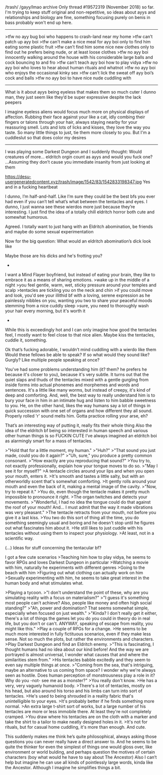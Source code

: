 /trash/ /gayy/lmao archive
Only thread #19572319 (November 2018) so far.
I'm trying to keep stuff original and non-repetitive, so ideas about ayys and relationships and biology are fine, something focusing purely on benis in bass probably won't end up here.

-----

\>tfw no ayy bug boi who happens to crash-land near my home
\>tfw can’t patch up ayy boi
\>tfw can't make a nice meal for ayy boi only to find him eating some plastic fruit
\>tfw can’t find him some nice new clothes only to find out he prefers being nude, or at least loose clothes
\>tfw no ayy boi innocently walking around the house with his considerable large balls and cock bouncing to and fro
\>tfw can’t teach ayy boi how to play vidya
\>tfw no ayy boi who loves to hear about human rituals and whatnot
\>tfw no ayy boi who enjoys the occasional kinky sex
\>tfw can’t lick the sweat off ayy boi’s cock and balls
\>tfw no ayy boi to have nice nude cuddling with

---

What is it about ayys being eyeless that makes them so much cuter
I dunno man, they just seem like they’d be super expressive despite the lack peepers

I imagine eyeless aliens would focus much more on physical displays of affection. Rubbing their face against your like a cat, idly combing their fingers or talons through your hair, always staying nearby for your reassuring smell. Lots and lots of licks and kisses, they love the way you taste. So many little things to just, tie them more closely to you. But I'm a cuddleslut so that does color my desires 

---

I was playing some Darkest Dungeon and I suddenly thought:
Would creatures of more... eldritch orgin count as ayys and would you fuck one?
...Assuming they don’t cause you immediate insanity from just looking at them 

https://desu-usergeneratedcontent.xyz/trash/image/1542/83/1542833198347.jpg
Yes and in a fucking heartbeat

I dunno, I’m half-and-half.
Like I’m sure they could be the best bfs you ever had even if you can’t tell what’s what between the tentacles and eyes.
I dunno, I just wanna see these wierdos more just because they’re interesting.
I just find the idea of a totally chill eldritch horror both cute and somewhat humorous. 

Agreed. I totally want to just hang with an Eldritch abomination, be friends and maybe do some sexual experimentation 

Now for the big question: What would an eldritch abomination’s dick look like 

Maybe those are his dicks and he's frotting you?

-

I want a Mind Flayer boyfriend, but instead of eating your brain, they like to embrace it as a means of sharing emotions.
\>wake up in the middle of a night
\>you feel gentle, warm, wet, sticky pressure around your temples and scalp
\>tentacles are tickling you on the neck and chin
\>if you could move and look, you'd see your illithid bf with a loving, serene expression as he painlessly nibbles on you, wanting you two to share your peaceful moods stemming from a nice cuddly sleep
\>sure, you need to thoroughly wash your hair every morning, but it's worth it

-

While this is exceedingly hot and I can only imagine how good the tentacles feel, I mostly want to feel close to that nice alien. Maybe kiss the tentacles, cuddle it, something. 

Ok that’s fucking adorable, I wouldn’t mind cuddling with a wierdo like them
Would these fellows be able to speak? If so what would they sound like? Gurgly? Like multiple people speaking at once?

You've had some problems understanding him (it? them? he prefers he because it's closer to you), because it's very subtle. It turns out that the quiet slaps and thuds of the tentacles mixed with a gentle gurgling from inside forms into actual phonemes and morphemes and words and sentences. It's a little like many worms, but instead of creepy, it's kind of deep and comforting. And, well, the best way to really understand him is to bury your face in him in an intimate hug and listen to him babble sweetness to you.
He, on the other hand, likes the way humans say a lot of things in quick succession with one set of organs and how different they all sound. Properly rolled 'r' sound melts him. Gotta practice rolling your arse, eh?

That’s an interesting way of putting it, really fits their whole thing
Also the idea of the eldritch bf being so interested in human speech and various other human things is so FUCKIN CUTE
I’ve always imagined an eldritch boi as alarmingly smart for a mass of tentacles. 

  \>"Hold that for a little moment, my human."
  \>"Huh?"
  \>"That sound you just made, could you do it again?"
  \>"Uh, sure," you produce a pretty common consonant.
  \>"How exactly are you reproducing that sound?"
  \>You try to, not exactly professionally, explain how your tongue moves to do so.
  \>"May I see it for myself?"
  \>A tentacle circles around your lips and when you open your mouth, enters it.
  \>It's smooth and tastes a little salty, but with an otherworldly scent that's somewhat comforting.
  \>It gently rolls around your mouth and even the back of it, making a mental image of the cavity.
  \>"Now, try to repeat it."
  \>You do, even though the tentacle makes it pretty much impossible to pronounce it right.
  \>The organ twitches and detects your movements.
  \>"Wonderful, I had no idea the tongue could do that against the roof of your mouth! And... I must admit that the way it made vibrations was very pleasant."
  \>The tentacle retracts from your mouth, not before you give it a last kiss.
  \>You two do this sort of thing all the time, you do something seemingly usual and boring and he doesn't stop until he figures out what fascinates him about it.
  \>He still likes to just cuddle with his tentacles without using them to inspect your physiology.
  \>At least, not in a scientific way.

(...) Ideas for stuff concerning the tentacular bf? 

I got a few cute scenarios
\>Teaching him how to play vidya, he seems to favor RPGs and loves Darkest Dungeon in particular
\>Watching a movie with him, naturally he experiments with different genres
\>Going to the beach with him
\>Figuring out what clothing can actually work on him
\>Sexually experimenting with him, he seems to take great interest in the human body and what stimulates what.

  \>Playing a tycoon.
  \>"I don't understand the point of these, why are you simulating reality with a focus on materialism?"
  \>"I guess it's something most people can't achieve? Also, people like money and often high social standing?"
  \>"Ah, power and domination? That seems somewhat simple, especially when focused on just wealth."
  \>"Kinda? I don't really get it either, there's a lot of things the games let you do you could in theory do in real life, but you don't or can't. ANYWAY, speaking of escape from reality, you might like this."
  \>Play a couple of RPGs for a change.
  \>He seems to be much more interested in fully fictituous scenarios, even if they make less sense. Not so much the plots, but rather the environments and characters.
  \>Play Darkest Dungeon and find an Eldritch enemy.
  \>"This is fascinating, I thought humans had no idea about our kind before! And the way we are portrayed is almost universal, I wonder what causes that and where the similarities stem from."
  \>His tentacles babble excitedly and they seem to even say multiple things at once.
  \>"Coming from the sea, that's intriguing, maybe an alternative to us coming from space? I wonder why we're always seen as hostile. Does human perception of monstrousness play a role in it? Why do you -not- see me as a monster?"
  \>You really don't know.
    \>He has a very, very vaguely humanoid body.
  \>There's a lot of tentacles, mostly on his head, but also around his torso and his limbs can turn into sort of tentacles.
  \>He's used to being shrouded in a reality fabric that's unintelligible to your eyes.
  \>It's probably better if he finds something more normal.
  \>An extra large t-shirt sort of works, but a large number of his tentacles are more or less immobile there. At least they're not completely cramped.
  \>You draw where his tentacles are on the cloth with a marker and take the shirt to a tailor to make neatly designed holes in it.
  \>It's not for rituals, but for casual home cuddling, it's more than enough. And cute.

This suddenly makes me think he’s quite philosophical, always asking those questions you can never really have a direct answer to.
And he seems to be quite the thinker for even the simplest of things one would gloss over, like environment or world bulding, and perhaps question the motives of certain characters (boy what would he have to say about The Ancestor)
Also I can’t help but imagine he can use all kinds of pointlessly large words, kinda like the Ancestor. Although I imagine he simplifies things a bit.